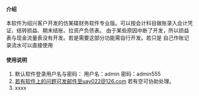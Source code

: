 #### 介绍
本软件为绍兴客户开发的仿某碟财务软件专业版。可以按会计科目做账录入会计凭证、结转损益、期末结账、拉资产负债表。
由于某些原因中断了开发，所以损益表与现金流量表没有开发。若是需要这部分功能需自行开发。若只是
自己作账记录流水可以直接使用
#### 使用说明

1. 默认软件登录用户名与密码：
用户名：admin
密码：admin555
2.  若有软件上的问题可发邮件至uay022@126.com 若有空可协助处理。
3.  xxxx
